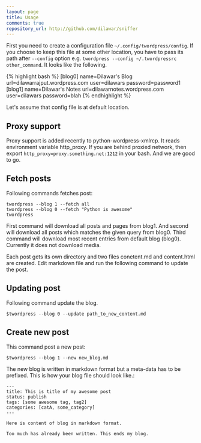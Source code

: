 ```yaml
---
layout: page
title: Usage
comments: true
repository_url: http://github.com/dilawar/sniffer
---
```


First you need to create a configuration file `~/.config/twordpress/config`.  If
you choose to keep this file at some other location, you have to pass its path
after `--config` option e.g. `twordpress --config ~/.twordpressrc
other_command`. It looks like the following. 

{% highlight bash %}
[blog0]
name=Dilawar's Blog
url=dilawarrajput.wordpress.com
user=dilawars
password=password1
[blog1]
name=Dilawar's Notes
url=dilawarnotes.wordpress.com
user=dilawars
password=blah
{% endhighlight %}

Let's assume that config file is at default location. 

## Proxy support 

Proxy support is added recently to python-wordpress-xmlrcp. It reads environment
variable http_proxy. If you are behind proxied network, then export
`http_proxy=proxy.something.net:1212` in your bash. And we are good to go.

## Fetch posts

Following commands fetches post:

~~~
twordpress --blog 1 --fetch all
twordpress --blog 0 --fetch "Python is awesome"
twordpress
~~~

First command will download all posts and pages from blog1. And second will
download all posts which matches the given query from blog0. Third command will
download most recent entries from default blog (blog0). Currently it does not
download media.

Each post gets its own directory and two files conetent.md and content.html are
created. Edit markdown file and run the following command to update the post.

## Updating post

Following command update the blog.

~~~
$twordpress --blog 0 --update path_to_new_content.md
~~~

## Create new post

This command post a new post:

~~~
$twordpress --blog 1 --new new_blog.md
~~~

The new blog is written in markdown format but a meta-data has to be prefixed.
This is how your blog file should look like.:

~~~
---
title: This is title of my awesome post
status: publish
tags: [some awesome tag, tag2]
categories: [catA, some_category]
---

Here is content of blog in markdown format.

Too much has already been written. This ends my blog.

~~~~
